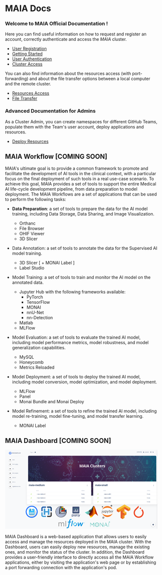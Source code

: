 # MAIA Docs

### Welcome to MAIA Official Documentation !

Here you can find useful information on how to request and register an account, correctly authenticate and access the *MAIA* cluster.

- [User Registration](user_registration.md)
- [Getting Started](getting_started.md)
- [User Authentication](user_authentication.md)
- [Cluster Access](cluster_access.md)

You can also find information about the resources access (with port-forwarding) and about the file transfer options
between a local computer and the remote cluster.

- [Resources Access](resources_access.md)
- [File Transfer](file_transfer.md)

### Advanced Documentation for Admins
As a Cluster Admin, you can create namespaces for different GitHub Teams, populate them with the Team's user account, deploy applications and resources.

- [Deploy Resources](hive_deploy_chart.md)

## MAIA Workflow [COMING SOON]
MAIA's ultimate goal is to provide a common framework to promote and facilitate the development of AI tools in the clinical context, with a particular focus on the final deployment of such tools in a real use-case scenario.
To achieve this goal, MAIA provides a set of tools to support the entire Medical AI life-cycle development pipeline, from data preparation to model deployment.
The MAIA Workflows are a set of applications that can be used to perform the following tasks:

- **Data Preparation**: a set of tools to prepare the data for the AI model training, including Data Storage, Data Sharing, and Image Visualization.
  - Orthanc
  - File Browser
  - OHIF Viewer
  - 3D Slicer

- Data Annotation: a set of tools to annotate the data for the Supervised AI model training.
  - 3D Slicer [ + MONAI Label ]
  - Label Studio
- Model Training: a set of tools to train and monitor the AI model on the annotated data.
    - Jupyter Hub with the following frameworks available:
      - PyTorch
      - TensorFlow
      - MONAI
      - nnU-Net
      - nn-Detection
    - Matlab
    - MLFlow
- Model Evaluation: a set of tools to evaluate the trained AI model, including model performance metrics, model robustness, and model generalization capabilities.
  - MySQL
  - Honeycomb
  - Metrics Reloaded
- Model Deployment: a set of tools to deploy the trained AI model, including model conversion, model optimization, and model deployment.
  - MLFlow
  - Panel
  - Monai Bundle and Monai Deploy
- Model Refinement: a set of tools to refine the trained AI model, including model re-training, model fine-tuning, and model transfer learning.
  -  MONAI Label

## MAIA Dashboard [COMING SOON]
![img.png](images/Dashboard.png)

MAIA Dashboard is a web-based application that allows users to easily access and manage the resources deployed in the MAIA cluster.
With the Dashboard, users can easily deploy new resources, manage the existing ones, and monitor the status of the cluster.
In addition, the Dashboard provides a user-friendly interface to directly access all the MAIA Workflow applications, either by visiting the application's web page or by establishing a port forwarding connection with the application's pod.
